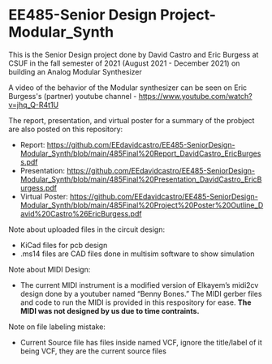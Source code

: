 # EE485-Senior Design Project-Modular_Synth
This is the Senior Design project done by David Castro and Eric Burgess at CSUF in the fall semester of 2021 (August 2021 - December 2021) on building an Analog Modular Synthesizer

A video of the behavior of the Modular synthesizer can be seen on Eric Burgess's (partner) youtube channel - https://www.youtube.com/watch?v=jhq_Q-R4t1U

The report, presentation, and virtual poster for a summary of the probject are also posted on this repository:
- Report: https://github.com/EEdavidcastro/EE485-SeniorDesign-Modular_Synth/blob/main/485Final%20Report_DavidCastro_EricBurgess.pdf
- Presentation: https://github.com/EEdavidcastro/EE485-SeniorDesign-Modular_Synth/blob/main/485Final%20Presentation_DavidCastro_EricBurgess.pdf
- Virtual Poster: https://github.com/EEdavidcastro/EE485-SeniorDesign-Modular_Synth/blob/main/485Final%20Project%20Poster%20Outline_David%20Castro%26EricBurgess.pdf

Note about uploaded files in the circuit design:
  - KiCad files for pcb design
  - .ms14 files are CAD files done in multisim software to show simulation

Note about MIDI Design: <br>
 - The current MIDI instrument is a modified version of Elkayem’s midi2cv design done by a youtuber named
“Benny Bones.” The MIDI gerber files and code to run the MIDI is provided in this respository for ease. **The MIDI was not designed by us due to time contraints.**

Note on file labeling mistake:
- Current Source file has files inside named VCF, ignore the title/label of it being VCF, they are the current source files







